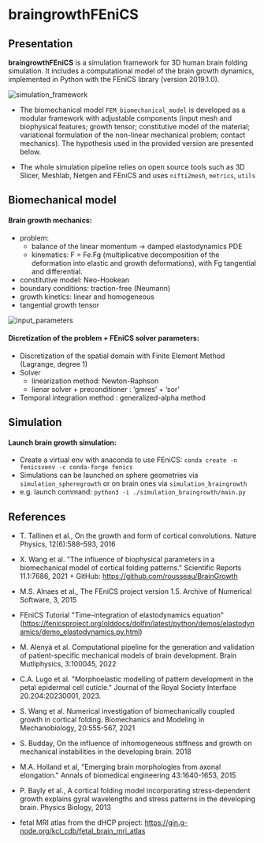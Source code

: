 # braingrowthFEniCS
 
## Presentation
**braingrowthFEniCS** is a simulation framework for 3D human brain folding simulation. It includes a computational model of the brain growth dynamics, implemented in Python with the FEniCS library (version 2019.1.0). 

![simulation_framework](https://github.com/annekerachni/braingrowthFEniCS/assets/89976599/abd59aaf-22aa-4c5f-a8dd-89c3fc85addc)

- The biomechanical model `FEM_biomechanical_model` is developed as a modular framework with adjustable components (input mesh and biophysical features; growth tensor; constitutive model of the material; variational formulation of the non-linear mechanical problem; contact mechanics). The hypothesis used in the provided version are presented below.
  
- The whole simulation pipeline relies on open source tools such as 3D Slicer, Meshlab, Netgen and FEniCS and uses `nifti2mesh`, `metrics`, `utils`

## Biomechanical model
#### Brain growth mechanics:
- problem:
  - balance of the linear momentum &#8594; damped elastodynamics PDE
  - kinematics: F = Fe.Fg (multiplicative decomposition of the deformation into elastic and growth deformations), with Fg tangential and differential.
- constitutive model: Neo-Hookean
- boundary conditions: traction-free (Neumann)
- growth kinetics: linear and homogeneous
- tangential growth tensor

![input_parameters](https://github.com/annekerachni/braingrowthFEniCS/assets/89976599/a78adb94-2124-4d9e-999b-ab49c2702268)

#### Dicretization of the problem + FEniCS solver parameters:
- Discretization of the spatial domain with Finite Element Method (Lagrange, degree 1)
- Solver 
  - linearization method: Newton-Raphson
  - lienar solver + preconditioner : ‘gmres’ + ‘sor’ 
- Temporal integration method : generalized-alpha method

## Simulation 
#### Launch brain growth simulation:
- Create a virtual env with anaconda to use FEniCS: `conda create -n fenicsvenv -c conda-forge fenics`
- Simulations can be launched on sphere geometries via `simulation_spheregrowth` or on brain ones via `simulation_braingrowth`
- e.g. launch command: `python3 -i ./simulation_braingrowth/main.py`

## References
- T. Tallinen et al., On the growth and form of cortical convolutions. Nature Physics, 12(6):588–593, 2016 
- X. Wang et al. "The influence of biophysical parameters in a biomechanical model of cortical folding patterns." Scientific Reports 11.1:7686, 2021 + GitHub: https://github.com/rousseau/BrainGrowth 

- M.S. Alnaes et al., The FEniCS project version 1.5. Archive of Numerical Software, 3, 2015
- FEniCS Tutorial "Time-integration of elastodynamics equation" (https://fenicsproject.org/olddocs/dolfin/latest/python/demos/elastodynamics/demo_elastodynamics.py.html)
- M. Alenyà et al.  Computational pipeline for the generation and validation of patient-specific mechanical models of brain development. Brain Mutliphysics, 3:100045, 2022
- C.A. Lugo et al. "Morphoelastic modelling of pattern development in the petal epidermal cell cuticle." Journal of the Royal Society Interface 20.204:20230001, 2023. 

- S. Wang et al. Numerical investigation of biomechanically coupled growth in cortical folding. Biomechanics and Modeling in Mechanobiology, 20:555-567, 2021
- S. Budday, On the influence of inhomogeneous stiffness and growth on mechanical instabilities in the developing brain. 2018
- M.A. Holland et al, "Emerging brain morphologies from axonal elongation." Annals of biomedical engineering 43:1640-1653, 2015
- P. Bayly et al., A cortical folding model incorporating stress-dependent growth explains gyral wavelengths and stress patterns in the developing brain. Physics Biology, 2013

- fetal MRI atlas from the dHCP project: https://gin.g-node.org/kcl_cdb/fetal_brain_mri_atlas

